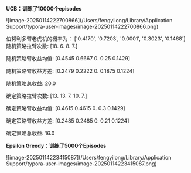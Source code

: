**UCB：训练了10000个episodes**

![image-20250114222700866](/Users/fengyilong/Library/Application Support/typora-user-images/image-20250114222700866.png)

伯努利多臂老虎机的概率为： ['0.4170', '0.7203', '0.0001', '0.3023', '0.1468'] 随机策略拉臂次数: [18.  6.  8.  7.] 

随机策略臂收益均值: [0.4545 0.6667 0.     0.25   0.1429] 

随机策略臂收益方差: [0.2479 0.2222 0.     0.1875 0.1224] 

随机策略总收益: 20.0

确定策略拉臂次数: [13. 13.  7. 10.  7.] 

确定策略臂收益均值: [0.4615 0.4615 0.     0.3    0.1429] 

确定策略臂收益方差: [0.2485 0.2485 0.     0.21   0.1224] 

确定策略总收益: 16.0

**Epsilon Greedy：训练了5000个Episodes**

![image-20250114223415087](/Users/fengyilong/Library/Application Support/typora-user-images/image-20250114223415087.png)



